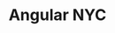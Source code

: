 ---
title: Angular NYC
description: "AngularNYC was created with the goal of sharing Angular knowledge and best-practices as well as providing a space where people can meet up and chat with others working with Angular. In this talk, we are going to build LNDBikes an app to find in real-time how many bikes are available so you and your friends are good to go and enjoy a great ride."
href: https://www.meetup.com/AngularNYC/events/266983392
avatar: ./angular-nyc.png
attendantIds:
  - gerard-sans
country: US
city: New York
---